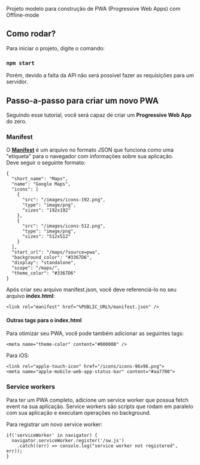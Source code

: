 Projeto modelo para construção de PWA (Progressive Web Apps) com Offline-mode

## Como rodar?

Para iniciar o projeto, digite o comando:

### `npm start`

Porém, devido a falta da API não será possível fazer as requisições para um servidor.<br>

## Passo-a-passo para criar um novo PWA

Seguindo esse tutorial, você será capaz de criar um **Progressive Web App** do zero.

### Manifest

O [**Manifest**](https://developers.google.com/web/fundamentals/web-app-manifest) é um arquivo no formato JSON que funciona como uma "etiqueta" para o navegador com informações sobre sua aplicação. <br>
Deve seguir o seguinte formato:<br>

```
{
  "short_name": "Maps",
  "name": "Google Maps",
  "icons": [
    {
      "src": "/images/icons-192.png",
      "type": "image/png",
      "sizes": "192x192"
    },
    {
      "src": "/images/icons-512.png",
      "type": "image/png",
      "sizes": "512x512"
    }
  ],
  "start_url": "/maps/?source=pwa",
  "background_color": "#3367D6",
  "display": "standalone",
  "scope": "/maps/",
  "theme_color": "#3367D6"
}
```

Após criar seu arquivo manifest.json, você deve referenciá-lo no seu arquivo **index.html**: <br>

`<link rel="manifest" href="%PUBLIC_URL%/manifest.json" />` <br>

#### Outras tags para o index.html

Para otimizar seu PWA, você pode também adicionar as seguintes tags:<br>

`<meta name="theme-color" content="#000000" />` <br>

Para iOS:

```
<link rel="apple-touch-icon" href="/icons/icons-96x96.png">
<meta name="apple-mobile-web-app-status-bar" content="#aa7700">
```

### Service workers

Para ter um PWA completo, adicione um service worker que possua fetch event na sua aplicação.
Service workers são scripts que rodam em paralelo com sua aplicação e executam operações no background. <br>

Para registrar um novo service worker:

```
if('serviceWorker' in navigator) { 
  navigator.serviceWorker.register('/sw.js')
    .catch((err) => console.log("service worker not registered", err));
}
```
